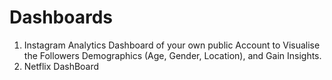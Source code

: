# Dashboards

1. Instagram Analytics Dashboard of your own public Account to Visualise the Followers Demographics (Age, Gender, Location), and Gain Insights.
2. Netflix DashBoard
